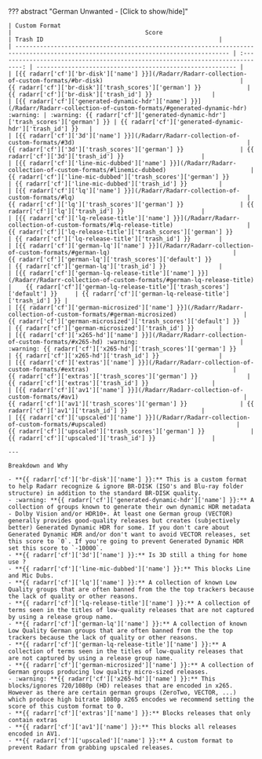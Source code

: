 <!-- markdownlint-disable MD041-->
??? abstract "German Unwanted - [Click to show/hide]"

    | Custom Format                                                                                                                       |                                      Score                                      | Trash ID                                                  |
    | ----------------------------------------------------------------------------------------------------------------------------------- | :-----------------------------------------------------------------------------: | --------------------------------------------------------- |
    | [{{ radarr['cf']['br-disk']['name'] }}](/Radarr/Radarr-collection-of-custom-formats/#br-disk)                                       |             {{ radarr['cf']['br-disk']['trash_scores']['german'] }}             | {{ radarr['cf']['br-disk']['trash_id'] }}                 |
    | [{{ radarr['cf']['generated-dynamic-hdr']['name'] }}](/Radarr/Radarr-collection-of-custom-formats/#generated-dynamic-hdr) :warning: | :warning: {{ radarr['cf']['generated-dynamic-hdr']['trash_scores']['german'] }} | {{ radarr['cf']['generated-dynamic-hdr']['trash_id'] }}   |
    | [{{ radarr['cf']['3d']['name'] }}](/Radarr/Radarr-collection-of-custom-formats/#3d)                                                 |               {{ radarr['cf']['3d']['trash_scores']['german'] }}                | {{ radarr['cf']['3d']['trash_id'] }}                      |
    | [{{ radarr['cf']['line-mic-dubbed']['name'] }}](/Radarr/Radarr-collection-of-custom-formats/#linemic-dubbed)                        |         {{ radarr['cf']['line-mic-dubbed']['trash_scores']['german'] }}         | {{ radarr['cf']['line-mic-dubbed']['trash_id'] }}         |
    | [{{ radarr['cf']['lq']['name'] }}](/Radarr/Radarr-collection-of-custom-formats/#lq)                                                 |               {{ radarr['cf']['lq']['trash_scores']['german'] }}                | {{ radarr['cf']['lq']['trash_id'] }}                      |
    | [{{ radarr['cf']['lq-release-title']['name'] }}](/Radarr/Radarr-collection-of-custom-formats/#lq-release-title)                     |        {{ radarr['cf']['lq-release-title']['trash_scores']['german'] }}         | {{ radarr['cf']['lq-release-title']['trash_id'] }}        |
    | [{{ radarr['cf']['german-lq']['name'] }}](/Radarr/Radarr-collection-of-custom-formats/#german-lq)                                   |           {{ radarr['cf']['german-lq']['trash_scores']['default'] }}            | {{ radarr['cf']['german-lq']['trash_id'] }}               |
    | [{{ radarr['cf']['german-lq-release-title']['name'] }}](/Radarr/Radarr-collection-of-custom-formats/#german-lq-release-title)       |    {{ radarr['cf']['german-lq-release-title']['trash_scores']['default'] }}     | {{ radarr['cf']['german-lq-release-title']['trash_id'] }} |
    | [{{ radarr['cf']['german-microsized']['name'] }}](/Radarr/Radarr-collection-of-custom-formats/#german-microsized)                   |       {{ radarr['cf']['german-microsized']['trash_scores']['default'] }}        | {{ radarr['cf']['german-microsized']['trash_id'] }}       |
    | [{{ radarr['cf']['x265-hd']['name'] }}](/Radarr/Radarr-collection-of-custom-formats/#x265-hd) :warning:                             |        :warning: {{ radarr['cf']['x265-hd']['trash_scores']['german'] }}        | {{ radarr['cf']['x265-hd']['trash_id'] }}                 |
    | [{{ radarr['cf']['extras']['name'] }}](/Radarr/Radarr-collection-of-custom-formats/#extras)                                         |             {{ radarr['cf']['extras']['trash_scores']['german'] }}              | {{ radarr['cf']['extras']['trash_id'] }}                  |
    | [{{ radarr['cf']['av1']['name'] }}](/Radarr/Radarr-collection-of-custom-formats/#av1)                                               |               {{ radarr['cf']['av1']['trash_scores']['german'] }}               | {{ radarr['cf']['av1']['trash_id'] }}                     |
    | [{{ radarr['cf']['upscaled']['name'] }}](/Radarr/Radarr-collection-of-custom-formats/#upscaled)                                     |            {{ radarr['cf']['upscaled']['trash_scores']['german'] }}             | {{ radarr['cf']['upscaled']['trash_id'] }}                |

    ---

    Breakdown and Why

    - **{{ radarr['cf']['br-disk']['name'] }}:** This is a custom format to help Radarr recognize & ignore BR-DISK (ISO's and Blu-ray folder structure) in addition to the standard BR-DISK quality.
    - :warning: **{{ radarr['cf']['generated-dynamic-hdr']['name'] }}:** A collection of groups known to generate their own dynamic HDR metadata - Dolby Vision and/or HDR10+. At least one German group (VECTOR) generally provides good-quality releases but creates (subjectively better) Generated Dynamic HDR for some. If you don't care about Generated Dynamic HDR and/or don't want to avoid VECTOR releases, set this score to `0`. If you're going to prevent Generated Dynamic HDR set this score to `-10000`.
    - **{{ radarr['cf']['3d']['name'] }}:** Is 3D still a thing for home use ?
    - **{{ radarr['cf']['line-mic-dubbed']['name'] }}:** This blocks Line and Mic Dubs.
    - **{{ radarr['cf']['lq']['name'] }}:** A collection of known Low Quality groups that are often banned from the the top trackers because the lack of quality or other reasons.
    - **{{ radarr['cf']['lq-release-title']['name'] }}:** A collection of terms seen in the titles of low-quality releases that are not captured by using a release group name.
    - **{{ radarr['cf']['german-lq']['name'] }}:** A collection of known Low Quality German groups that are often banned from the the top trackers because the lack of quality or other reasons.
    - **{{ radarr['cf']['german-lq-release-title']['name'] }}:** A collection of terms seen in the titles of low-quality releases that are not captured by using a release group name.
    - **{{ radarr['cf']['german-microsized']['name'] }}:** A collection of German groups producing low quality micro-sized releases.
    - :warning: **{{ radarr['cf']['x265-hd']['name'] }}:** This blocks/ignores 720/1080p (HD) releases that are encoded in x265. However as there are certain german groups (ZeroTwo, VECTOR, ...) which produce high bitrate 1080p x265 encodes we recommend setting the score of this custom format to 0.
    - **{{ radarr['cf']['extras']['name'] }}:** Blocks releases that only contain extras
    - **{{ radarr['cf']['av1']['name'] }}:** This blocks all releases encoded in AV1.
    - **{{ radarr['cf']['upscaled']['name'] }}:** A custom format to prevent Radarr from grabbing upscaled releases.
<!-- markdownlint-enable MD041-->
